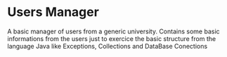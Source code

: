 # Users Manager
A basic manager of users from a generic university. Contains some basic informations from the users just to exercice the basic structure from the language Java like Exceptions, Collections and DataBase Conections 
